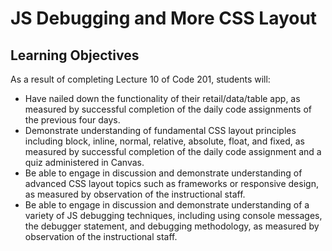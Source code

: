# JS Debugging and More CSS Layout

## Learning Objectives

As a result of completing Lecture 10 of Code 201, students will:

- Have nailed down the functionality of their retail/data/table app, as measured by successful completion of the daily code assignments of the previous four days.
- Demonstrate understanding of fundamental CSS layout principles including block, inline, normal, relative, absolute, float, and fixed, as measured by successful completion of the daily code assignment and a quiz administered in Canvas.
- Be able to engage in discussion and demonstrate understanding of advanced CSS layout topics such as frameworks or responsive design, as measured by observation of the instructional staff.
- Be able to engage in discussion and demonstrate understanding of a variety of JS debugging techniques, including using console messages, the debugger statement, and debugging methodology, as measured by observation of the instructional staff.
